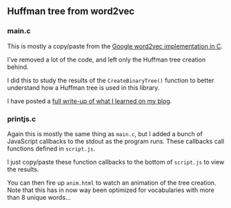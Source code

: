 ## Huffman tree from word2vec

### main.c

This is mostly a copy/paste from the [Google word2vec implementation in C](https://code.google.com/archive/p/word2vec/).

I've removed a lot of the code, and left only the Huffman tree creation behind.

I did this to study the results of the `CreateBinaryTree()` function to better understand how a Huffman tree is used in this library.

I have posted a [full write-up of what I learned on my blog](http://www.trevorsimonton.com/blog/2016/12/15/huffman-tree-in-word2vec.html).

### printjs.c

Again this is mostly the same thing as `main.c`, but I added a bunch of JavaScript callbacks to the stdout as the program runs. These callbacks call functions defined in `script.js`.

I just copy/paste these function callbacks to the bottom of `script.js` to view the results.

You can then fire up `anim.html` to watch an animation of the tree creation. Note that this has in now way been optimized for vocabularies with more than 8 unique words...
